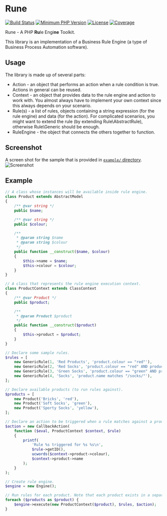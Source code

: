 Rune
====

[![Build Status](https://api.travis-ci.com/uuf6429/rune.svg?token=x4iDoZNEE7xwqHqGpu82)](https://travis-ci.com/uuf6429/rune)
[![Minimum PHP Version](https://img.shields.io/badge/php-%3E%3D%205.5-8892BF.svg)](https://php.net/)
[![License](https://img.shields.io/badge/license-MIT-blue.svg)](https://raw.githubusercontent.com/uuf6429/nice_r/master/LICENSE)
[![Coverage](https://img.shields.io/codecov/c/token/Bu2nK2Kq77/github/uuf6429/rune/master.svg)](https://codecov.io/github/uuf6429/rune?branch=master)

Rune - A PHP <b>Ru</b>le Engi<b>ne</b> Toolkit.

This library is an implementation of a Business Rule Engine (a type of Business Process Automation software).

Usage
-----

The library is made up of several parts:

- Action - an object that performs an action when a rule condition is true. Actions in general can be reused.
- Context - an object that provides data to the rule engine and action to work with.
  You almost always have to implement your own context since this always depends on your scenario.
- Rule(s) - a list of rules, objects containing a string expression (for the rule engine) and data (for the action).
  For complicated scenarios, you might want to extend the rule (by extending Rule\AbstractRule), otherwise Rule\Generic should be enough.
- RuleEngine - the object that connects the others together to function.

Screenshot
----------

A screen shot for the sample that is provided in [`example/` directory](https://github.com/uuf6429/rune/tree/master/example).
![Screenshot](http://i.imgur.com/UxOsE54.png)

Example
-------

```php
// A class whose instances will be available inside rule engine.
class Product extends AbstractModel
{
	/** @var string */
	public $name;

	/** @var string */
	public $colour;

	/**
     * @param string $name
     * @param string $colour
     */
	public function __construct($name, $colour)
	{
		$this->name = $name;
		$this->colour = $colour;
	}
}

// A class that represents the rule engine execution context.
class ProductContext extends ClassContext
{
	/** @var Product */
	public $product;

	/**
     * @param Product $product
     */
	public function __construct($product)
	{
		$this->product = $product;
	}
}

// Declare some sample rules.
$rules = [
	new GenericRule(1, 'Red Products', 'product.colour == "red"'),
	new GenericRule(2, 'Red Socks', 'product.colour == "red" AND product.name matches "/socks/"'),
	new GenericRule(3, 'Green Socks', 'product.colour == "green" AND product.name matches "/socks/"'),
	new GenericRule(4, 'Socks', 'product.name matches "/socks/"'),
];

// Declare available products (to run rules against).
$products = [
	new Product('Bricks', 'red'),
	new Product('Soft Socks', 'green'),
	new Product('Sporty Socks', 'yellow'),
];

// Declare an action to be triggered when a rule matches against a product.
$action = new CallbackAction(
	function ($eval, ProductContext $context, $rule)
	{
		printf(
			'Rule %s triggered for %s %s\n',
			$rule->getID(),
			ucwords($context->product->colour),
			$context->product->name
		);
	}
);

// Create rule engine.
$engine = new Engine();

// Run rules for each product. Note that each product exists in a separate context.
foreach ($products as $product) {
	$engine->execute(new ProductContext($product), $rules, $action);
}
```
